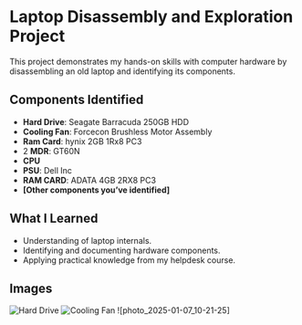 # Laptop Disassembly and Exploration Project

This project demonstrates my hands-on skills with computer hardware by disassembling an old laptop and identifying its components.

## Components Identified
- **Hard Drive**: Seagate Barracuda 250GB HDD
- **Cooling Fan**: Forcecon Brushless Motor Assembly
- **Ram Card**: hynix 2GB 1Rx8 PC3
- 2 **MDR**: GT60N
- **CPU**
- **PSU**: Dell Inc
- **RAM CARD**: ADATA 4GB 2RX8 PC3
- **[Other components you’ve identified]**

## What I Learned
- Understanding of laptop internals.
- Identifying and documenting hardware components.
- Applying practical knowledge from my helpdesk course.

## Images
![Hard Drive](images/hard-drive.jpg)
![Cooling Fan](images/cooling-fan.jpg)
![photo_2025-01-07_10-21-25]
